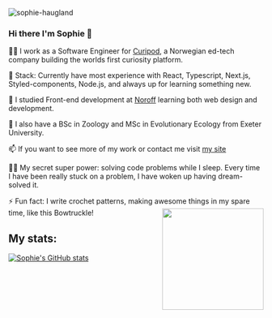 ![sophie-haugland](https://user-images.githubusercontent.com/54497081/194089677-e114ecc6-c9b8-4133-8d4c-4a7854641e5e.png)



### Hi there I'm Sophie 👋 

 👩‍💻 I work as a Software Engineer for <a href="https://curipod.com/">Curipod</a>, a Norwegian ed-tech company building the worlds first curiosity platform.
 
 🥞 Stack: Currently have most experience with React, Typescript, Next.js, Styled-components, Node.js, and always up for learning something new.

🌱 I studied Front-end development at <a href="https://www.noroff.no/en/studies/vocational-school/front-end-development">Noroff</a> learning both web design and development.

🐘 I also have a BSc in Zoology and MSc in Evolutionary Ecology from Exeter University.

📫 If you want to see more of my work or contact me visit <a href="https://soph-web-dev.eu/">my site</a>

🦸‍♀️ My secret super power: solving code problems while I sleep. Every time I have been really stuck on a problem, I have woken up having dream-solved it. 

⚡ Fun fact: I write crochet patterns, making awesome things in my spare time, like this Bowtruckle!
<img src="https://user-images.githubusercontent.com/54497081/194096904-3f97909e-b46c-49de-bca2-9a3ad3540973.png" width="200" height="200" align="right" />



## My stats:
[![Sophie's GitHub stats](https://github-readme-stats.vercel.app/api?username=Soph-H-P&theme=onedark&show_icons=true)](https://github.com/anuraghazra/github-readme-stats)

